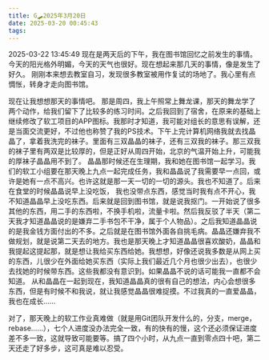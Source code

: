 ```yaml
---
title: G🛹2025年3月20日
date: 2025-03-20 00:45:43
tags:
---
```


2025-03-22 13:45:49
现在是两天后的下午，我在图书馆回忆之前发生的事情。
今天的阳光格外明媚，今天的天气也很好。现在想起来那几天的事情，像是发生了好久。
刚刚本来想去教室自习，发现很多教室被用作复试的场地了。我心里有点惆怅，转身才走向图书馆。

现在让我想想那天的事情吧。
那是周四，我上午照常上舞龙课，那天的舞龙学了两个动作，给我们留下了比较多的练习时间。之后我回到了宿舍，在原来的基础上继续修改了软工项目的APP图标。我那时才知道，我可能对组长的意思有误解，还是当面交流更好，不过他也称赞了我的PS技术。下午上完计算机网络我就去找晶晶了，拿着我洗完的袜子。里面有三双晶晶的袜子，还有三双我的袜子。那三双我的袜子里有两双是比较厚的，但是正好从周四开始，北京的气温开始上升，可能我的厚袜子晶晶用不到了。
晶晶那时候还在生理期，我和她在图书馆一起学习。我们的软工小组要在那天晚上九点一起完成任务，我和晶晶说了我需要早一点回，或许是她有一点不高兴。也许这就是那一天一切的一切的源头。我也不知道了。后来在食堂的时候晶晶说早上没吃饭， 我也没带点东西，感觉当时我有点不开心，我不知道晶晶早上没吃东西。后来就是回到图书馆，就是说我抠门。一开始说了很多其他的东西，用二手的东西啦，不换手机啦，流量卡啦。然后我反驳了半天（第二天我才知道晶晶说的是嫌弃二手书包不干净，属于个人物品）。之后我知道晶晶说的是我金钱方面付出的不多。之后就是在图书馆外面各自挑毛病。晶晶还嫌弃我不做规划，就是说第二天去的地方。我也是那天晚上才知道晶晶很喜欢酸奶，晶晶和我提起这提起那，就是想让我给买东西给她。我想想，好像还说我多数是从网上买的东西，儿很少在外面给她买东西（实际上我们最近几个月也很少出去），也很少去找她的时候带东西。这些我都没有意识到。如果晶晶不说的话可能我一直都不会知道。
从和晶晶在一起到现在，我知道晶晶真的很有自己的想法，内心会想很多东西，但是有时候不和我说，就让我感觉晶晶很难捉摸。不过我真的一直爱晶晶，我也在成长……

对了，那天晚上的软工作业真难做（就是用Git团队开发什么的，分支，merge，rebase……），七个人进度没办法完全一致，有的快有的慢，这个还必须保证进度差不多一致，这就导致可能要等。搞了四个小时，从九点一直到零点四十吧，第二天还走了好多步，这可真是难以忍受。

